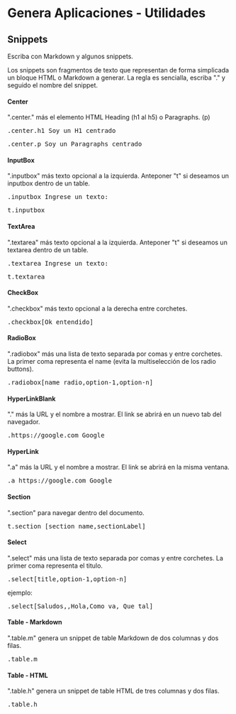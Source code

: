 # Genera Aplicaciones - Utilidades
## Snippets
<p>Escriba con Markdown y algunos snippets.</p>
Los snippets son fragmentos de texto que representan de forma simplicada un bloque HTML o Markdown a generar.
La regla es sencialla, escriba "." y seguido el nombre del snippet.

#### Center
".center." más el elemento HTML Heading (h1 al h5) o Paragraphs. (p)
<pre>.center.h1 Soy un H1 centrado</pre>
<pre>.center.p Soy un Paragraphs centrado</pre>

#### InputBox
".inputbox" más texto opcional a la izquierda. Anteponer "t" si deseamos un inputbox dentro de un table.
<pre>.inputbox Ingrese un texto:</pre>
<pre>t.inputbox</pre>

#### TextArea
".textarea" más texto opcional a la izquierda. Anteponer "t" si deseamos un textarea dentro de un table.
<pre>.textarea Ingrese un texto:</pre>
<pre>t.textarea</pre>

#### CheckBox
".checkbox" más texto opcional a la derecha entre corchetes.
<pre>.checkbox[Ok entendido]</pre>

#### RadioBox
".radiobox" más una lista de texto separada por comas y entre corchetes. La primer coma representa el name (evita la multiselección de los radio buttons).
<pre>.radiobox[name_radio,option-1,option-n]</pre>

#### HyperLinkBlank
"." más la URL y el nombre a mostrar. El link se abrirá en un nuevo tab del navegador.
<pre>.https://google.com Google</pre>

#### HyperLink
".a" más la URL y el nombre a mostrar. El link se abrirá en la misma ventana.
<pre>.a https://google.com Google</pre>

#### Section
".section" para navegar dentro del documento.
<pre>t.section [section_name,sectionLabel]</pre>

#### Select
".select" más una lista de texto separada por comas y entre corchetes. La primer coma representa el titulo.
<pre>.select[title,option-1,option-n]</pre>
ejemplo:
<pre>.select[Saludos,,Hola,Como va, Que tal]</pre>

#### Table - Markdown
".table.m" genera un snippet de table Markdown de dos columnas y dos filas.
<pre>.table.m</pre>

#### Table - HTML
".table.h" genera un snippet de table HTML de tres columnas y dos filas.
<pre>.table.h</pre>

